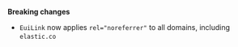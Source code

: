 **Breaking changes**

- `EuiLink` now applies `rel="noreferrer"` to all domains, including `elastic.co`